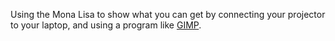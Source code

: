 Using the Mona Lisa to show what you can get by connecting your projector
to your laptop, and using a program like [GIMP][1].

[1]: https://www.gimp.org/